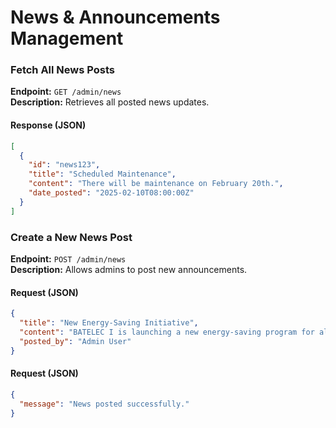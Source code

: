# News & Announcements Management

### Fetch All News Posts
**Endpoint:** `GET /admin/news`  
**Description:** Retrieves all posted news updates.  

#### Response (JSON)
```json
[
  {
    "id": "news123",
    "title": "Scheduled Maintenance",
    "content": "There will be maintenance on February 20th.",
    "date_posted": "2025-02-10T08:00:00Z"
  }
]
```


### Create a New News Post
**Endpoint:** `POST /admin/news`  
**Description:** Allows admins to post new announcements.  

#### Request (JSON)
```json
{
  "title": "New Energy-Saving Initiative",
  "content": "BATELEC I is launching a new energy-saving program for all consumers.",
  "posted_by": "Admin User"
}
```
#### Request (JSON)
```json
{
  "message": "News posted successfully."
}

```
